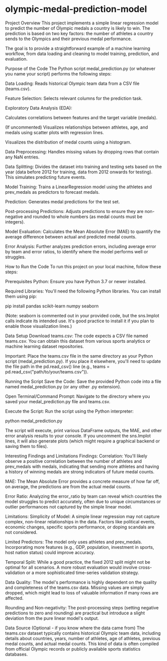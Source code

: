 # olympic-medal-prediction-model

Project Overview
This project implements a simple linear regression model to predict the number of Olympic medals a country is likely to win. The prediction is based on two key factors: the number of athletes a country sends to the Olympics and their previous medal performance.

The goal is to provide a straightforward example of a machine learning workflow, from data loading and cleaning to model training, prediction, and evaluation.

Purpose of the Code
The Python script medal_prediction.py (or whatever you name your script) performs the following steps:

Data Loading: Reads historical Olympic team data from a CSV file (teams.csv).

Feature Selection: Selects relevant columns for the prediction task.

Exploratory Data Analysis (EDA):

Calculates correlations between features and the target variable (medals).

(If uncommented) Visualizes relationships between athletes, age, and medals using scatter plots with regression lines.

Visualizes the distribution of medal counts using a histogram.

Data Preprocessing: Handles missing values by dropping rows that contain any NaN entries.

Data Splitting: Divides the dataset into training and testing sets based on the year (data before 2012 for training, data from 2012 onwards for testing). This simulates predicting future events.

Model Training: Trains a LinearRegression model using the athletes and prev_medals as predictors to forecast medals.

Prediction: Generates medal predictions for the test set.

Post-processing Predictions: Adjusts predictions to ensure they are non-negative and rounded to whole numbers (as medal counts must be integers).

Model Evaluation: Calculates the Mean Absolute Error (MAE) to quantify the average difference between actual and predicted medal counts.

Error Analysis: Further analyzes prediction errors, including average error by team and error ratios, to identify where the model performs well or struggles.

How to Run the Code
To run this project on your local machine, follow these steps:

Prerequisites
Python: Ensure you have Python 3.7 or newer installed.

Required Libraries: You'll need the following Python libraries. You can install them using pip:

pip install pandas scikit-learn numpy seaborn

(Note: seaborn is commented out in your provided code, but the sns.lmplot calls indicate its intended use. It's good practice to install it if you plan to enable those visualization lines.)

Data Setup
Download teams.csv: The code expects a CSV file named teams.csv. You can obtain this dataset from various sports analytics or machine learning dataset repositories.

Important: Place the teams.csv file in the same directory as your Python script (medal_prediction.py). If you place it elsewhere, you'll need to update the file path in the pd.read_csv() line (e.g., teams = pd.read_csv("path/to/your/teams.csv")).

Running the Script
Save the Code: Save the provided Python code into a file named medal_prediction.py (or any other .py extension).

Open Terminal/Command Prompt: Navigate to the directory where you saved your medal_prediction.py file and teams.csv.

Execute the Script: Run the script using the Python interpreter:

python medal_prediction.py

The script will execute, print various DataFrame outputs, the MAE, and other error analysis results to your console. If you uncomment the sns.lmplot lines, it will also generate plots (which might require a graphical backend or saving them to files).

Interesting Findings and Limitations
Findings:
Correlation: You'll likely observe a positive correlation between the number of athletes and prev_medals with medals, indicating that sending more athletes and having a history of winning medals are strong indicators of future medal counts.

MAE: The Mean Absolute Error provides a concrete measure of how far off, on average, the predictions are from the actual medal counts.

Error Ratio: Analyzing the error_ratio by team can reveal which countries the model struggles to predict accurately, often due to unique circumstances or outlier performances not captured by the simple linear model.

Limitations:
Simplicity of Model: A simple linear regression may not capture complex, non-linear relationships in the data. Factors like political events, economic changes, specific sports performance, or doping scandals are not considered.

Limited Predictors: The model only uses athletes and prev_medals. Incorporating more features (e.g., GDP, population, investment in sports, host nation status) could improve accuracy.

Temporal Split: While a good practice, the fixed 2012 split might not be optimal for all scenarios. A more robust evaluation would involve cross-validation or a more sophisticated time-series validation strategy.

Data Quality: The model's performance is highly dependent on the quality and completeness of the teams.csv data. Missing values are simply dropped, which might lead to loss of valuable information if many rows are affected.

Rounding and Non-negativity: The post-processing steps (setting negative predictions to zero and rounding) are practical but introduce a slight deviation from the pure linear model's output.

Data Source (Optional - if you know where the data came from)
The teams.csv dataset typically contains historical Olympic team data, including details about countries, years, number of athletes, age of athletes, previous medal counts, and actual medal counts. This kind of data is often compiled from official Olympic records or publicly available sports statistics databases.
